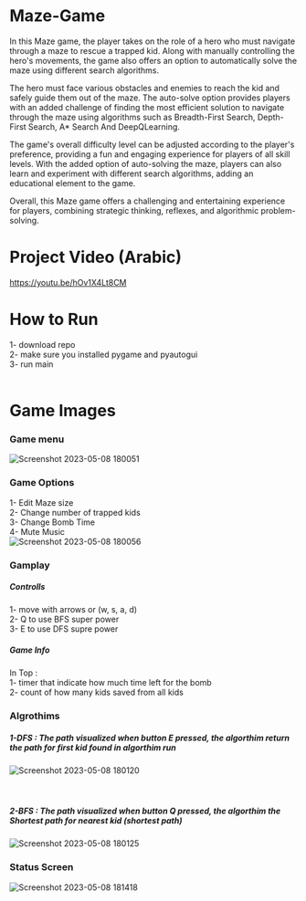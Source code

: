 # Maze-Game
In this Maze game, the player takes on the role of a hero who must navigate through a maze to rescue a trapped kid. Along with manually controlling the hero's movements, the game also offers an option to automatically solve the maze using different search algorithms.

The hero must face various obstacles and enemies to reach the kid and safely guide them out of the maze. The auto-solve option provides players with an added challenge of finding the most efficient solution to navigate through the maze using algorithms such as Breadth-First Search, Depth-First Search, A* Search And DeepQLearning.

The game's overall difficulty level can be adjusted according to the player's preference, providing a fun and engaging experience for players of all skill levels. With the added option of auto-solving the maze, players can also learn and experiment with different search algorithms, adding an educational element to the game.

Overall, this Maze game offers a challenging and entertaining experience for players, combining strategic thinking, reflexes, and algorithmic problem-solving.

# Project Video (Arabic)
https://youtu.be/hOv1X4Lt8CM

# How to Run
1- download repo <br>
2- make sure you installed pygame and pyautogui <br>
3- run main 
<br> <br>


# Game Images

### Game menu
![Screenshot 2023-05-08 180051](https://user-images.githubusercontent.com/72309324/236859607-24ceb763-7e74-4e62-bb9f-144cc84270ee.png)

### Game Options
1- Edit Maze size <br>
2- Change number of trapped kids <br>
3- Change Bomb Time <br>
4- Mute Music <br>
![Screenshot 2023-05-08 180056](https://user-images.githubusercontent.com/72309324/236859935-69b96dc3-dc4e-4c6d-9237-8984ea9adc29.png)


### Gamplay
##### Controlls
1- move with arrows or (w, s, a, d) <br>
2- Q to use BFS super power <br>
3- E to use DFS supre power <br>

##### Game Info
In Top : <br>
1- timer that indicate how much time left for the bomb <br>
2- count of how many kids saved from all kids <br>


### Algrothims
##### 1-DFS : The path visualized when button E pressed, the algorthim return the path for first kid found in algorthim run
![Screenshot 2023-05-08 180120](https://user-images.githubusercontent.com/72309324/236861495-ceca0bb9-c260-41f7-89c5-e935e3d5f8b2.png)
<br> <br> <br>
##### 2-BFS : The path visualized when button Q pressed, the algorthim the Shortest path for nearest kid (shortest path)
![Screenshot 2023-05-08 180125](https://user-images.githubusercontent.com/72309324/236861697-f9d179f2-2a7b-464b-baa2-7a724d5ad8d0.png)


### Status Screen
![Screenshot 2023-05-08 181418](https://user-images.githubusercontent.com/72309324/236862110-294f2ce3-6bfb-443e-a583-c0fb5d8e99df.png)

